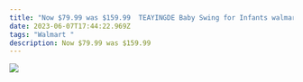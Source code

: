 ```yaml
---
title: "Now $79.99 was $159.99  TEAYINGDE Baby Swing for Infants walmart "
date: 2023-06-07T17:44:22.969Z
tags: "Walmart "
description: Now $79.99 was $159.99
---
```



![](img/screenshot_20230607-201728__01__01.jpg)